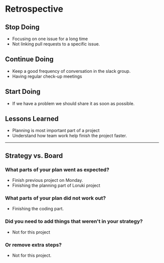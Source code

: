 # Retrospective

## Stop Doing

- Focusing on one issue for a long time
- Not linking pull requests to a specific issue.

## Continue Doing

- Keep a good frequency of conversation in the slack group.
- Having regular check-up meetings

## Start Doing

- If we have a problem we should share it as soon as possible.

## Lessons Learned

- Planning is most important part of a project
- Understand how team work help finish the project faster.

---

## Strategy vs. Board

### What parts of your plan went as expected?

- Finish previous project on Monday.
- Finishing the planning part of Loruki project

### What parts of your plan did not work out?

- Finishing the coding part.

### Did you need to add things that weren't in your strategy?

- Not for this project

### Or remove extra steps?

- Not for this project.
